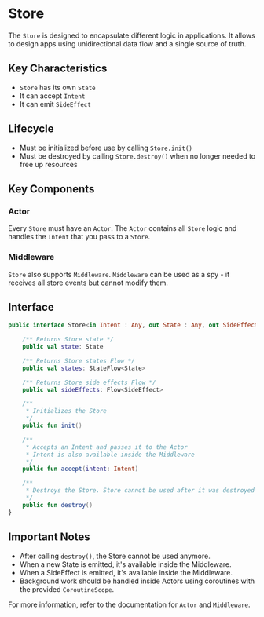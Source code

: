 # Store

The `Store` is designed to encapsulate different logic in applications. It allows to design apps using unidirectional data flow and a single source of truth.

## Key Characteristics

- `Store` has its own `State`
- It can accept `Intent`
- It can emit `SideEffect`

## Lifecycle

- Must be initialized before use by calling `Store.init()`
- Must be destroyed by calling `Store.destroy()` when no longer needed to free up resources

## Key Components

### Actor

Every `Store` must have an `Actor`. The `Actor` contains all `Store` logic and handles the `Intent` that you pass to a `Store`.

### Middleware

`Store` also supports `Middleware`. `Middleware` can be used as a spy - it receives all store events but cannot modify them.

## Interface

```kotlin
public interface Store<in Intent : Any, out State : Any, out SideEffect : Any> {

    /** Returns Store state */
    public val state: State

    /** Returns Store states Flow */
    public val states: StateFlow<State>

    /** Returns Store side effects Flow */
    public val sideEffects: Flow<SideEffect>

    /**
     * Initializes the Store
     */
    public fun init()

    /**
     * Accepts an Intent and passes it to the Actor
     * Intent is also available inside the Middleware
     */
    public fun accept(intent: Intent)

    /**
     * Destroys the Store. Store cannot be used after it was destroyed
     */
    public fun destroy()
}
```

## Important Notes

- After calling `destroy()`, the Store cannot be used anymore.
- When a new State is emitted, it's available inside the Middleware.
- When a SideEffect is emitted, it's available inside the Middleware.
- Background work should be handled inside Actors using coroutines with the provided `CoroutineScope`.

For more information, refer to the documentation for `Actor` and `Middleware`.